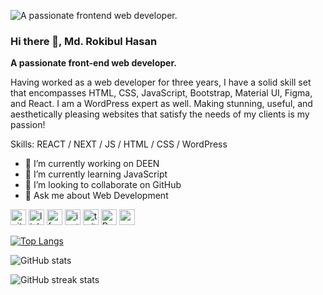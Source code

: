 ![A passionate frontend web developer.](https://pbs.twimg.com/profile_banners/1765986338523013120/1709880569/600x200)
### Hi there 👋, Md. Rokibul Hasan
<b>A passionate front-end web developer.</b>

Having worked as a web developer for three years, I have a solid skill set that encompasses HTML, CSS, JavaScript, Bootstrap, Material UI, Figma, and React. I am a WordPress expert as well. Making stunning, useful, and aesthetically pleasing websites that satisfy the needs of my clients is my passion!

Skills: REACT / NEXT / JS / HTML / CSS / WordPress

- 🔭 I’m currently working on DEEN 
- 🌱 I’m currently learning JavaScript 
- 👯 I’m looking to collaborate on GitHub 
- 💬 Ask me about Web Development 


[<img src='https://cdn.jsdelivr.net/npm/simple-icons@3.0.1/icons/github.svg' alt='github' height='25'>](https://github.com/iamrokibul)  [<img src='https://cdn.jsdelivr.net/npm/simple-icons@3.0.1/icons/linkedin.svg' alt='linkedin' height='25'>](https://www.linkedin.com/in/iamrokibul/)  [<img src='https://cdn.jsdelivr.net/npm/simple-icons@3.0.1/icons/facebook.svg' alt='facebook' height='25'>](https://www.facebook.com/iamrokibul)  [<img src='https://cdn.jsdelivr.net/npm/simple-icons@3.0.1/icons/instagram.svg' alt='instagram' height='25'>](https://www.instagram.com/iamrokibul1/)  [<img src='https://cdn.jsdelivr.net/npm/simple-icons@3.0.1/icons/twitter.svg' alt='twitter' height='25'>](https://twitter.com/iamrokibul1)  [<img src='https://cdn.jsdelivr.net/npm/simple-icons@3.0.1/icons/reddit.svg' alt='Reddit' height='25'>](https://www.reddit.com/user/iamrokibul)  [<img src='https://cdn.jsdelivr.net/npm/simple-icons@3.0.1/icons/icloud.svg' alt='website' height='25'>](https://iamrokibul.com)  

[![Top Langs](https://github-readme-stats.vercel.app/api/top-langs/?username=iamrokibul)](https://github.com/anuraghazra/github-readme-stats)

![GitHub stats](https://github-readme-stats.vercel.app/api?username=iamrokibul&show_icons=true) 

![GitHub streak stats](https://streak-stats.demolab.com/?user=iamrokibul)  

